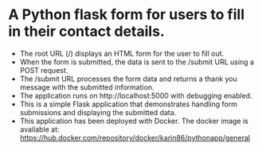 # A Python flask form for users to fill in their contact details.
- The root URL (/) displays an HTML form for the user to fill out.
- When the form is submitted, the data is sent to the /submit URL using a POST request.
- The /submit URL processes the form data and returns a thank you message with the submitted information.
- The application runs on http://localhost:5000 with debugging enabled.
- This is a simple Flask application that demonstrates handling form submissions and displaying the submitted data.
- This application has been deployed with Docker. 
The docker image is available at:
  https://hub.docker.com/repository/docker/karin86/pythonapp/general
